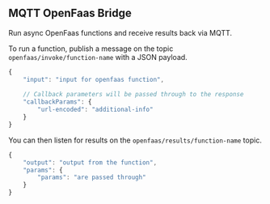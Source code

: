 ## MQTT OpenFaas Bridge 

Run async OpenFaas functions and receive results back via MQTT.

To run a function, publish a message
on the topic `openfaas/invoke/function-name` with a JSON payload.

```js
{
    "input": "input for openfaas function",
    
    // Callback parameters will be passed through to the response
    "callbackParams": {
        "url-encoded": "additional-info"
    }
} 
```

You can then listen for results on the `openfaas/results/function-name` topic.

```js
{
    "output": "output from the function",
    "params": {
        "params": "are passed through"
    }
}
```

